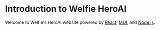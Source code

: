 # Introduction to Welfie HeroAI

Welcome to Welfie's HeroAI website powered by [React](https://react.dev/), [MUI](https://mui.com/), and [Node.js](https://nodejs.org/en).
